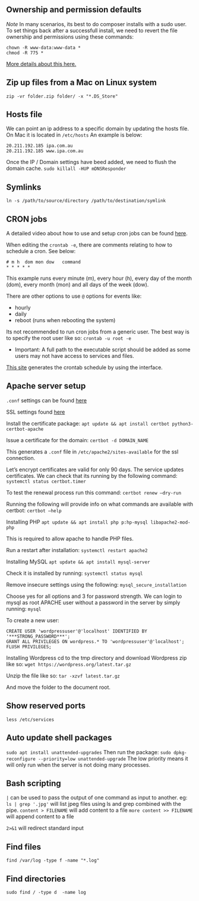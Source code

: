 ## Ownership and permission defaults
*Note* In many scenarios, its best to do composer installs with a sudo user. To set things back after a successfull install, we need to revert the file ownership and permissions using these commands:
```
chown -R www-data:www-data *
chmod -R 775 *
```

[More details about this here.](https://kb.iu.edu/d/abdb)

## Zip up files from a Mac on Linux system
```
zip -vr folder.zip folder/ -x "*.DS_Store"
```

## Hosts file
We can point an ip address to a specific domain by updating the hosts file. On Mac it is located in `/etc/hosts`
An example is below:
```
20.211.192.185 ipa.com.au
20.211.192.185 www.ipa.com.au
```

Once the IP / Domain settings have beed added, we need to flush the domain cache.
`sudo killall -HUP mDNSResponder`

## Symlinks
`ln -s /path/to/source/directory /path/to/destination/symlink`

## CRON jobs
A detailed video about how to use and setup cron jobs can be found [here](https://www.youtube.com/watch?v=7cbP7fzn0D8).

When editing the `crontab -e`, there are comments relating to how to schedule a cron. See below:
```
# m h  dom mon dow   command
* * * * *
```
This example runs every minute (m), every hour (h), every day of the month (dom), every month (mon) and all days of the week (dow).

There are other options to use `@` options for events like:
- hourly
- daily
- reboot (runs when rebooting the system)

Its not recommended to run cron jobs from a generic user. The best way is to specify the root user like so: `crontab -u root -e`

* Important: A full path to the executable script should be added as some users may not have access to services and files.

[This site](https://crontab-generator.org/) generates the crontab schedule by using the interface.

## Apache server setup
`.conf` settings can be found [here](https://www.udemy.com/course/master-linux-administration/learn/lecture/23099810#overview)

SSL settings found [here](https://www.udemy.com/course/master-linux-administration/learn/lecture/23099822#overview)

Install the certificate package:
`apt update && apt install certbot python3-certbot-apache`

Issue a certificate for the domain:
`certbot -d DOMAIN_NAME`

This generates a `.conf` file in `/etc/apache2/sites-available` for the ssl connection.

Let’s encrypt certificates are valid for only 90 days.
The service updates certificates. We can check that its running by the following command:
`systemctl status certbot.timer`

To test the renewal process run this command:
`certbot renew —dry-run`

Running the following will provide info on what commands are available with certbot:
`certbot —help`

Installing PHP
`apt update && apt install php p:hp-mysql libapache2-mod-php`

This is required to allow apache to handle PHP files.

Run a restart after installation:
`systemctl restart apache2`

Installing MySQL
`apt update && apt install mysql-server`

Check it is installed by running:
`systemctl status mysql`

Remove insecure settings using the following:
`mysql_secure_installation`

Choose yes for all options and 3 for password strength.
We can login to mysql as root APACHE user without a password in the server by simply running: 
`mysql`

To create a new user:
```
CREATE USER 'wordpressuser'@'localhost' IDENTIFIED BY '***STRONG_PASSWORD***';
GRANT ALL PRIVILEGES ON wordpress.* TO 'wordpressuser'@'localhost';
FLUSH PRIVILEGES;
```

Installing Wordpress
cd to the tmp directory and download Wordpress zip like so: `wget https://wordpress.org/latest.tar.gz`

Unzip the file like so:
`tar -xzvf latest.tar.gz`

And move the folder to the document root.

## Show reserved ports
`less /etc/services`

## Auto update shell packages
`sudo apt install unattended-upgrades`
Then run the package:
`sudo dpkg-reconfigure --priority=low unattended-upgrade`
The low priority means it will only run when the server is not doing many processes.

## Bash scripting
`|` can be used to pass the output of one command as input to another.
eg: `ls | grep '.jpg'` will list jpeg files using ls and grep combined with the pipe.
`content > FILENAME` will add content to a file
`more content >> FILENAME` will append content to a file

`2>&1` will redirect standard input

## Find files
`find /var/log -type f -name "*.log"`

## Find directories
`sudo find / -type d  -name log`